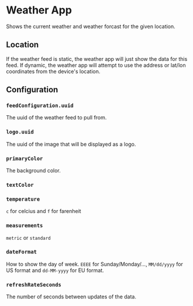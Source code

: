 # Weather App

Shows the current weather and weather forcast for the given location.

## Location

If the weather feed is static, the weather app will just show the data for this feed. If dynamic, the weather app will attempt to use the address or lat/lon coordinates from the device's location.

## Configuration

### `feedConfiguration.uuid`

The uuid of the weather feed to pull from. 

### `logo.uuid`

The uuid of the image that will be displayed as a logo.

### `primaryColor`

The background color.

### `textColor`

### `temperature`

`c` for celcius and `f` for farenheit

### `measurements`

`metric` or `standard`

### `dateFormat`

How to show the day of week. `EEEE` for Sunday/Monday/..., `MM/dd/yyyy` for US format and `dd-MM-yyyy` for EU format.

### `refreshRateSeconds`

The number of seconds between updates of the data. 


